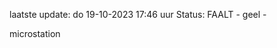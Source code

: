 laatste update: 
do 19-10-2023 17:46   uur 
Status: FAALT - geel - 
<div class="service Y">microstation</div>